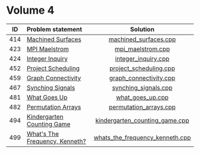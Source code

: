 # Volume 4

| ID  |         Problem statement          |              Solution               |
|:---:|:-----------------------------------|:-----------------------------------:|
| 414 | [Machined Surfaces][]              | [machined_surfaces.cpp][]           |
| 423 | [MPI Maelstrom][]                  | [mpi_maelstrom.cpp][]               |
| 424 | [Integer Inquiry][]                | [integer_inquiry.cpp][]             |
| 452 | [Project Scheduling][]             | [project_scheduling.cpp][]          |
| 459 | [Graph Connectivity][]             | [graph_connectivity.cpp][]          |
| 467 | [Synching Signals][]               | [synching_signals.cpp][]            |
| 481 | [What Goes Up][]                   | [what_goes_up.cpp][]                |
| 482 | [Permutation Arrays][]             | [permutation_arrays.cpp][]          |
| 494 | [Kindergarten Counting Game][]     | [kindergarten_counting_game.cpp][]  |
| 499 | [What's The Frequency, Kenneth?][] | [whats_the_frequency_kenneth.cpp][] |

[Machined Surfaces]:              https://uva.onlinejudge.org/index.php?option=com_onlinejudge&Itemid=8&category=6&page=show_problem&problem=355
[MPI Maelstrom]:                  http://uva.onlinejudge.org/index.php?option=com_onlinejudge&Itemid=8&category=6&page=show_problem&problem=364
[Integer Inquiry]:                https://uva.onlinejudge.org/index.php?option=com_onlinejudge&Itemid=8&category=6&page=show_problem&problem=365
[Project Scheduling]:             http://uva.onlinejudge.org/index.php?option=com_onlinejudge&Itemid=8&category=6&page=show_problem&problem=393
[Graph Connectivity]:             http://uva.onlinejudge.org/index.php?option=com_onlinejudge&Itemid=8&category=6&page=show_problem&problem=400
[Synching Signals]:               http://uva.onlinejudge.org/index.php?option=com_onlinejudge&Itemid=8&category=6&page=show_problem&problem=408
[What Goes Up]:                   http://uva.onlinejudge.org/index.php?option=com_onlinejudge&Itemid=8&category=6&page=show_problem&problem=422
[Permutation Arrays]:             http://uva.onlinejudge.org/index.php?option=com_onlinejudge&Itemid=8&category=6&page=show_problem&problem=423
[Kindergarten Counting Game]:     http://uva.onlinejudge.org/index.php?option=com_onlinejudge&Itemid=8&category=6&page=show_problem&problem=435
[What's The Frequency, Kenneth?]: http://uva.onlinejudge.org/index.php?option=com_onlinejudge&Itemid=8&category=6&page=show_problem&problem=440

[machined_surfaces.cpp]:           machined_surfaces.cpp
[mpi_maelstrom.cpp]:               mpi_maelstrom.cpp
[integer_inquiry.cpp]:             integer_inquiry.cpp
[project_scheduling.cpp]:          project_scheduling.cpp
[graph_connectivity.cpp]:          graph_connectivity.cpp
[synching_signals.cpp]:            synching_signals.cpp
[what_goes_up.cpp]:                what_goes_up.cpp
[permutation_arrays.cpp]:          permutation_arrays.cpp
[kindergarten_counting_game.cpp]:  kindergarten_counting_game.cpp
[whats_the_frequency_kenneth.cpp]: whats_the_frequency_kenneth.cpp
